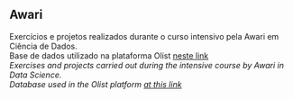 ## Awari
Exercícios e projetos realizados durante o curso intensivo pela Awari em Ciência de Dados.<br/>
Base de dados utilizado na plataforma Olist [neste link](https://www.kaggle.com/olistbr/brazilian-ecommerce)<br>
*Exercises and projects carried out during the intensive course by Awari in Data Science.<br>
Database used in the Olist platform [at this link](https://www.kaggle.com/olistbr/brazilian-ecommerce)*
